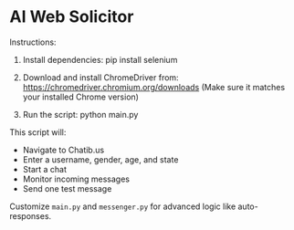 AI Web Solicitor
=========================

Instructions:
1. Install dependencies:
   pip install selenium

2. Download and install ChromeDriver from:
   https://chromedriver.chromium.org/downloads
   (Make sure it matches your installed Chrome version)

3. Run the script:
   python main.py

This script will:
- Navigate to Chatib.us
- Enter a username, gender, age, and state
- Start a chat
- Monitor incoming messages
- Send one test message

Customize `main.py` and `messenger.py` for advanced logic like auto-responses.
